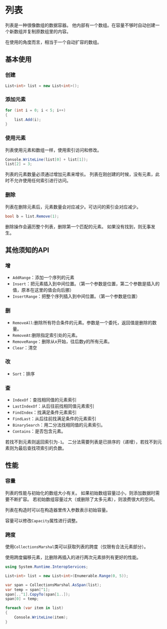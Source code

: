 ﻿# 列表

列表是一种很像数组的数据容器。
他内部有一个数组。在容量不够时自动创建一个新数组并复制原数组里的内容。

在使用的角度而言，相当于一个自动扩容的数组。

## 基本使用

### 创建

```csharp
List<int> list = new List<int>();
```

### 添加元素

```csharp
for (int i = 0; i < 5; i++)
{
	list.Add(i);
}
```

### 使用元素

列表使用元素和数组一样，使用索引访问和修改。

```csharp
Console.WriteLine(list[0] + list[1]);
list[2] = 3;
```

列表的元素数量必须通过增加元素来增长。
列表在刚创建的时候，没有元素，此时不允许使用任何索引进行访问。

### 删除

列表在删除元素后，元素数量会对应减少。可访问的索引会对应减少。

```csharp
bool b = list.Remove(1); 
```

删除操作会遍历整个列表，删除第一个匹配的元素。
如果没有找到，则无事发生。


## 其他须知的API

### 增

- `AddRange`：添加一个序列的元素
- `Insert`：把元素插入到中间位置。（第一个参数是位置，第二个参数是插入的值，原本在这里的值会向后挪）
- `InsertRange`：把整个序列插入到中间位置。（第一个参数是位置）

### 删

- `RemoveAll`:删除所有符合条件的元素。参数是一个委托，返回值是删除的数量。
- `RemoveAt`:删除指定索引处的元素。
- `RemoveRange`：删除从x开始，往后数y的所有元素。
- `Clear`：清空

### 改

- `Sort`：排序

### 查

- `IndexOf`：查找相同值的元素索引
- `LastIndexOf`：从后往前找相同值元素索引
- `FindIndex`：找满足条件元素索引
- `FindLast`：从后往前找满足条件的元素索引
- `BinarySearch`：用二分法找相同值的元素索引。
- `Contains`：是否包含元素。

若找不到元素则返回索引为`-1`。
二分法需要列表是已排序的（递增），若找不到元素则为最后查找项索引的负数。

## 性能

### 容量

列表的性能与初始化的数组大小有关。
如果初始数组容量过小，则添加数据时需要不断扩容。
若初始数组容量过大（或删除了太多元素），则浪费很大的空间。

列表在构造时可以在构造器里传入参数表示初始容量。

容量可以修改`Capacity`属性进行调整。

### 跨度

使用`CollectionsMarshal`类可以获取列表的跨度（仅限有合法元素部分）。

使用跨度偏移元素，比删除再插入的进行两次元素排列有更好的性能。

```csharp
using System.Runtime.InteropServices;

List<int> list = new List<int>(Enumerable.Range(0, 5));

var span = CollectionsMarshal.AsSpan(list);
var temp = span[^1];
span[..^1].CopyTo(span[1..]);
span[0] = temp;

foreach (var item in list)
{
	Console.WriteLine(item);
}
```